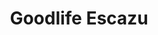 ---
title: "Goodlife Escazu"
url: /guachipelin-de-escazu/goodlife-escazu/
shop: Nahrungsergänzung
---